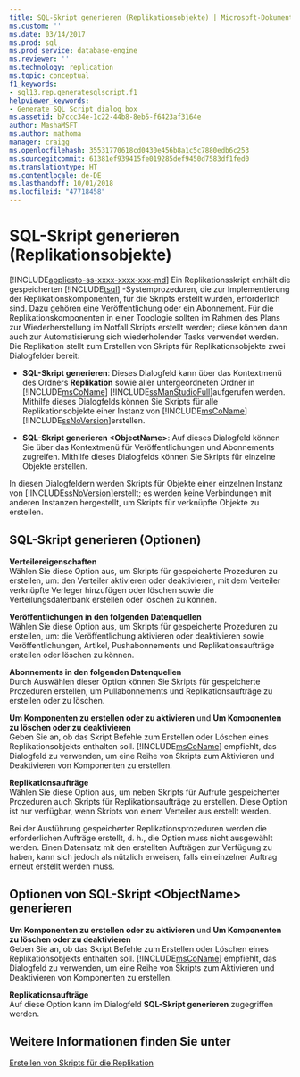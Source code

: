 ```yaml
---
title: SQL-Skript generieren (Replikationsobjekte) | Microsoft-Dokumentation
ms.custom: ''
ms.date: 03/14/2017
ms.prod: sql
ms.prod_service: database-engine
ms.reviewer: ''
ms.technology: replication
ms.topic: conceptual
f1_keywords:
- sql13.rep.generatesqlscript.f1
helpviewer_keywords:
- Generate SQL Script dialog box
ms.assetid: b7ccc34e-1c22-44b8-8eb5-f6423af3164e
author: MashaMSFT
ms.author: mathoma
manager: craigg
ms.openlocfilehash: 35531770618cd0430e456b8a1c5c7880edb6c253
ms.sourcegitcommit: 61381ef939415fe019285def9450d7583df1fed0
ms.translationtype: HT
ms.contentlocale: de-DE
ms.lasthandoff: 10/01/2018
ms.locfileid: "47718458"
---
```

# <a name="generate-sql-script-replication-objects"></a>SQL-Skript generieren (Replikationsobjekte)
[!INCLUDE[appliesto-ss-xxxx-xxxx-xxx-md](../../includes/appliesto-ss-xxxx-xxxx-xxx-md.md)]
  Ein Replikationsskript enthält die gespeicherten [!INCLUDE[tsql](../../includes/tsql-md.md)] -Systemprozeduren, die zur Implementierung der Replikationskomponenten, für die Skripts erstellt wurden, erforderlich sind. Dazu gehören eine Veröffentlichung oder ein Abonnement. Für die Replikationskomponenten in einer Topologie sollten im Rahmen des Plans zur Wiederherstellung im Notfall Skripts erstellt werden; diese können dann auch zur Automatisierung sich wiederholender Tasks verwendet werden. Die Replikation stellt zum Erstellen von Skripts für Replikationsobjekte zwei Dialogfelder bereit:  
  
-   **SQL-Skript generieren**: Dieses Dialogfeld kann über das Kontextmenü des Ordners **Replikation** sowie aller untergeordneten Ordner in [!INCLUDE[msCoName](../../includes/msconame-md.md)] [!INCLUDE[ssManStudioFull](../../includes/ssmanstudiofull-md.md)]aufgerufen werden. Mithilfe dieses Dialogfelds können Sie Skripts für alle Replikationsobjekte einer Instanz von [!INCLUDE[msCoName](../../includes/msconame-md.md)] [!INCLUDE[ssNoVersion](../../includes/ssnoversion-md.md)]erstellen.  
  
-   **SQL-Skript generieren \<ObjectName>**: Auf dieses Dialogfeld können Sie über das Kontextmenü für Veröffentlichungen und Abonnements zugreifen. Mithilfe dieses Dialogfelds können Sie Skripts für einzelne Objekte erstellen.  
  
 In diesen Dialogfeldern werden Skripts für Objekte einer einzelnen Instanz von [!INCLUDE[ssNoVersion](../../includes/ssnoversion-md.md)]erstellt; es werden keine Verbindungen mit anderen Instanzen hergestellt, um Skripts für verknüpfte Objekte zu erstellen.  
  
## <a name="generate-sql-script-options"></a>SQL-Skript generieren (Optionen)  
 **Verteilereigenschaften**  
 Wählen Sie diese Option aus, um Skripts für gespeicherte Prozeduren zu erstellen, um: den Verteiler aktivieren oder deaktivieren, mit dem Verteiler verknüpfte Verleger hinzufügen oder löschen sowie die Verteilungsdatenbank erstellen oder löschen zu können.  
  
 **Veröffentlichungen in den folgenden Datenquellen**  
 Wählen Sie diese Option aus, um Skripts für gespeicherte Prozeduren zu erstellen, um: die Veröffentlichung aktivieren oder deaktivieren sowie Veröffentlichungen, Artikel, Pushabonnements und Replikationsaufträge erstellen oder löschen zu können.  
  
 **Abonnements in den folgenden Datenquellen**  
 Durch Auswählen dieser Option können Sie Skripts für gespeicherte Prozeduren erstellen, um Pullabonnements und Replikationsaufträge zu erstellen oder zu löschen.  
  
 **Um Komponenten zu erstellen oder zu aktivieren** und **Um Komponenten zu löschen oder zu deaktivieren**  
 Geben Sie an, ob das Skript Befehle zum Erstellen oder Löschen eines Replikationsobjekts enthalten soll. [!INCLUDE[msCoName](../../includes/msconame-md.md)] empfiehlt, das Dialogfeld zu verwenden, um eine Reihe von Skripts zum Aktivieren und Deaktivieren von Komponenten zu erstellen.  
  
 **Replikationsaufträge**  
 Wählen Sie diese Option aus, um neben Skripts für Aufrufe gespeicherter Prozeduren auch Skripts für Replikationsaufträge zu erstellen. Diese Option ist nur verfügbar, wenn Skripts von einem Verteiler aus erstellt werden.  
  
 Bei der Ausführung gespeicherter Replikationsprozeduren werden die erforderlichen Aufträge erstellt, d. h., die Option muss nicht ausgewählt werden. Einen Datensatz mit den erstellten Aufträgen zur Verfügung zu haben, kann sich jedoch als nützlich erweisen, falls ein einzelner Auftrag erneut erstellt werden muss.  
  
## <a name="generate-sql-script-objectname-options"></a>Optionen von SQL-Skript \<ObjectName> generieren  
 **Um Komponenten zu erstellen oder zu aktivieren** und **Um Komponenten zu löschen oder zu deaktivieren**  
 Geben Sie an, ob das Skript Befehle zum Erstellen oder Löschen eines Replikationsobjekts enthalten soll. [!INCLUDE[msCoName](../../includes/msconame-md.md)] empfiehlt, das Dialogfeld zu verwenden, um eine Reihe von Skripts zum Aktivieren und Deaktivieren von Komponenten zu erstellen.  
  
 **Replikationsaufträge**  
 Auf diese Option kann im Dialogfeld **SQL-Skript generieren** zugegriffen werden.  
  
## <a name="see-also"></a>Weitere Informationen finden Sie unter  
 [Erstellen von Skripts für die Replikation](../../relational-databases/replication/scripting-replication.md)  
  
  
